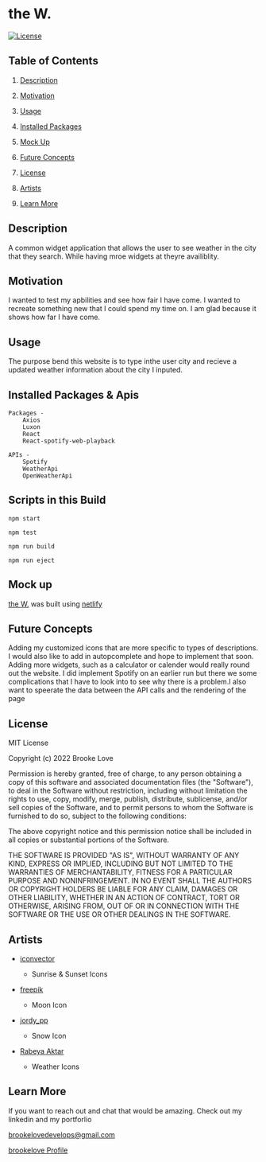 # the W.

[![License](https://img.shields.io/badge/License-MIT-lightblue.svg)](https://www.boost.org/LICENSE_1_0.txt)

## Table of Contents

1. [Description](#description)

2. [Motivation](#motivation)

3. [Usage](#usage)

4. [Installed Packages](#installed-packages)

5. [Mock Up](#mock-up)

6. [Future Concepts](#future-concepts)

7. [License](#license)

8. [Artists](#artists)

9. [Learn More](#learn-more)

## Description

A common widget application that allows the user to see weather in the city that they search. While having mroe widgets at theyre availiblity.

## Motivation

I wanted to test my apbilities and see how fair I have come. I wanted to recreate something new that I could spend my time on. I am glad because it shows how far I have come.

## Usage

The purpose bend this website is to type inthe user city and recieve a updated weather information about the city I inputed.

## Installed Packages & Apis

    Packages - 
        Axios
        Luxon
        React
        React-spotify-web-playback
        
    APIs -
        Spotify
        WeatherApi
        OpenWeatherApi

## Scripts in this Build

    npm start

    npm test

    npm run build

    npm run eject

## Mock up

[the W.](https://thunderous-selkie-c74591.netlify.app) was built using [netlify](https://www.netlify.com/)

## Future Concepts

Adding my customized icons that are more specific to types of descriptions. I would also like to add in autopcomplete and hope to implement that soon. Adding more widgets, such as a calculator or calender would really round out the website. I did implement Spotify on an earlier run but there we some complications that I have to look into to see why there is a problem.I also want to speerate the data between the API calls and the rendering of the page

## License

MIT License

Copyright (c) 2022 Brooke Love

Permission is hereby granted, free of charge, to any person obtaining a copy
of this software and associated documentation files (the "Software"), to deal
in the Software without restriction, including without limitation the rights
to use, copy, modify, merge, publish, distribute, sublicense, and/or sell
copies of the Software, and to permit persons to whom the Software is
furnished to do so, subject to the following conditions:

The above copyright notice and this permission notice shall be included in all
copies or substantial portions of the Software.

THE SOFTWARE IS PROVIDED "AS IS", WITHOUT WARRANTY OF ANY KIND, EXPRESS OR
IMPLIED, INCLUDING BUT NOT LIMITED TO THE WARRANTIES OF MERCHANTABILITY,
FITNESS FOR A PARTICULAR PURPOSE AND NONINFRINGEMENT. IN NO EVENT SHALL THE
AUTHORS OR COPYRIGHT HOLDERS BE LIABLE FOR ANY CLAIM, DAMAGES OR OTHER
LIABILITY, WHETHER IN AN ACTION OF CONTRACT, TORT OR OTHERWISE, ARISING FROM,
OUT OF OR IN CONNECTION WITH THE SOFTWARE OR THE USE OR OTHER DEALINGS IN THE
SOFTWARE.

## Artists

- [iconvector](https://www.vecteezy.com/members/iconvector)
    - Sunrise & Sunset Icons

- [freepik](freepik.com/free-psd/3d-illustration-mid-autumn-festival-celebration-with-moon-clouds_30877111.htm#query=3d%20weather%20icons&position=15&from_view=search&track=ais)
    - Moon Icon

- [jordy_pp](https://www.freepik.com/author/jordypp)
    - Snow Icon
- [Rabeya Aktar](https://www.vecteezy.com/members/118011177629583746463)
    - Weather Icons

## Learn More

If you want to reach out and chat that would be amazing. Check out my linkedin and my portforlio

[brookelovedevelops@gmail.com](brookelovedevelops@gmail.com)

[brookelove Profile](!https://github.com/brookelove)